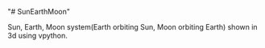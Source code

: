 "# SunEarthMoon" 

Sun, Earth, Moon system(Earth orbiting Sun, Moon orbiting Earth) shown in 3d using vpython.
